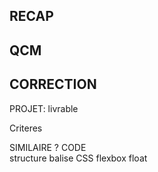 ## RECAP

## QCM

## CORRECTION

PROJET:
livrable

Criteres

SIMILAIRE ?
CODE  
 structure
balise
CSS
flexbox
float
